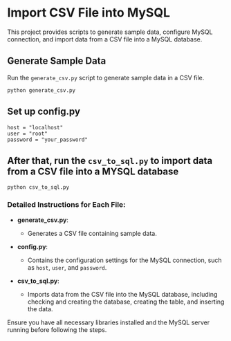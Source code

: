 # Import CSV File into MySQL

This project provides scripts to generate sample data, configure MySQL connection, and import data from a CSV file into a MySQL database.

## Generate Sample Data

Run the `generate_csv.py` script to generate sample data in a CSV file.

```
python generate_csv.py
```
## Set up config.py
```
host = "localhost"
user = "root"
password = "your_password"
```
## After that, run the `csv_to_sql.py` to import data from a CSV file into a MYSQL database
```
python csv_to_sql.py
```

### Detailed Instructions for Each File:

- **generate_csv.py**:
  - Generates a CSV file containing sample data.

- **config.py**:
  - Contains the configuration settings for the MySQL connection, such as `host`, `user`, and `password`.

- **csv_to_sql.py**:
  - Imports data from the CSV file into the MySQL database, including checking and creating the database, creating the table, and inserting the data.

Ensure you have all necessary libraries installed and the MySQL server running before following the steps.

